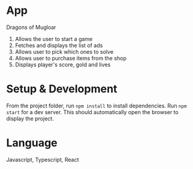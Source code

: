 # App
Dragons of Mugloar 

1. Allows the user to start a game
1. Fetches and displays the list of ads
1. Allows user to pick which ones to solve
1. Allows user to purchase items from the shop
1. Displays player's score, gold and lives


# Setup & Development
From the project folder, run `npm install` to install dependencies. Run `npm start` for a dev server. This should automatically open the browser to display the project.

# Language
Javascript, Typescript, React
